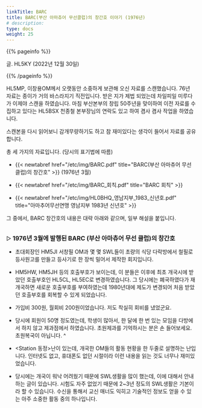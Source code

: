 ```yaml
---
linkTitle: BARC
title: BARC(부산 아마츄어 무선클럽)의 창간호 이야기 (1976년)
# description:
type: docs
weight: 25
---
```


{{% pageinfo %}}

글. HL5KY (2022년 12월 30일)

{{% /pageinfo %}}


HL5MP, 이창용OM께서 오랫동안 소중하게 보관해 오신 자료를 스캔했습니다. 76년 자료는 종이가 거의 바스라지기 직전입니다. 받은 지가 제법 되었는데 차일피일 미루다가 이제야 스캔을 하였습니다. 마침 부산본부의 창립 50주년을 맞이하여 이전 자료를 수집하고 있다는 HL5BSX 천종철 본부장님의 연락도 있고 하여 겸사 겸사 작업을 하였습니다.

​스캔본을 다시 읽어보니 감개무량하기도 하고 참 재미있다는 생각이 들어서 자료를 공유합니다.

총 세 가지의 자료입니다. (당시의 표기법에 따름)

- {{< newtabref href="/etc/img/BARC.pdf" title="BARC(부산 아마츄어 무선클럽)의 창간호" >}} (1976년 3월)<br>

- {{< newtabref href="/etc/img/BARC_회칙.pdf" title="BARC 회칙" >}}<br>

- {{< newtabref href="/etc/img/HL0BHQ_영남지부_1983_신년호.pdf" title="아마추어무선연맹 영남지부 1983년 신년호" >}}


그 중에서, BARC 창간호의 내용은 대략 아래와 같으며, 일부 해설을 붙입니다.<br><br>


▷ <b><span style="font-size:115%">1976년 3월에 발행된 BARC (부산 아마츄어 무선 클럽)의 창간호</span></b>

- 초대회장인 HM5JI 서창필 OM과 몇 몇 SWL들이 초량의 식당 다락방에서 철필로 등사원고를 만들고 등사기로 한 장씩 밀어서 제작한 회지입니다.

- HM5HW, HM5JH 등의 호출부호가 보이는데, 이 분들은 이후에 최초 개국시에 받았던 호출부호인 HL5CL, HL5EC로 변경하였습니다. 그 당시에는 폐국하였다가 재개국하면 새로운 호출부호를 부여하였는데 1980년대에 제도가 변경되어 처음 받았던 호출부호를 회복할 수 있게 되었습니다.

- 가입비 300원, 월회비 200원이었습니다. 저도 착실히 회비를 냈었군요.

- 당시에 회원이 50명 정도였는데, 학생이 많아서, 한 달에 한 번 있는 모임을 다방에서 하지 않고 제과점에서 하였습니다. 초원제과를 기억하시는 분은 손 들어보세요. 초원복국이 아닙니다. ^

- <Station 동정>난이 있는데, 개국한 OM들의 활동 현황을 한 두줄로 설명하는 난입니다. 인터넷도 없고, 휴대폰도 없던 시절이라 이런 내용을 읽는 것도 너무나 재미있었습니다.

- 당시에는 개국이 워낙 어려웠기 때문에 SWL생활을 많이 했는데, 이에 대해서 안내하는 글이 있습니다. 시험도 자주 없었기 때문에 2~3년 정도의 SWL생활은 기본이라 할 수 있습니다. 수신을 통해서 교신 매너도 익히고 기술적인 정보도 얻을 수 있는 아주 소중한 활동 중의 하나입니다.




